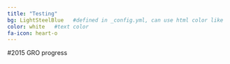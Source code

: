 ```yaml
---
title: "Testing"
bg: LightSteelBlue   #defined in _config.yml, can use html color like '#0fbfcf'
color: white   #text color
fa-icon: heart-o
---
```


#2015 GRO progress
